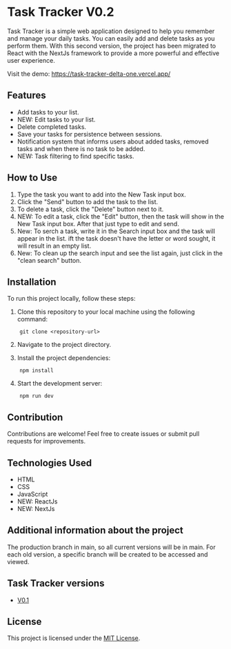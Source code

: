 # Task Tracker V0.2

Task Tracker is a simple web application designed to help you remember and manage your daily tasks. You can easily add and delete tasks as you perform them. With this second version, the project has been migrated to React with the NextJs framework to provide a more powerful and effective user experience.

Visit the demo: https://task-tracker-delta-one.vercel.app/ 

## Features

- Add tasks to your list.
- NEW: Edit tasks to your list.
- Delete completed tasks.
- Save your tasks for persistence between sessions.
- Notification system that informs users about added tasks, removed tasks and when there is no task to be added.
- NEW: Task filtering to find specific tasks.

## How to Use

1. Type the task you want to add into the New Task input box.
2. Click the "Send" button to add the task to the list.
3. To delete a task, click the "Delete" button next to it.
4. NEW: To edit a task, click the "Edit" button, then the task will show in the New Task input box. After that just type to edit and send. 
5. New: To serch a task, write it in the Search input box and the task will appear in the list. ift the task doesn't have the letter or word sought, it will result in an empty list.
6. New: To clean up the search input and see the list again, just click in the "clean search" button.


## Installation

To run this project locally, follow these steps:

1. Clone this repository to your local machine using the following command:

```
    git clone <repository-url>
```

2. Navigate to the project directory.

3. Install the project dependencies:

```
    npm install
```

4. Start the development server:

```
    npm run dev
```

## Contribution

Contributions are welcome! Feel free to create issues or submit pull requests for improvements.

## Technologies Used

- HTML
- CSS
- JavaScript
- NEW: ReactJs
- NEW: NextJs

## Additional information about the project
The production branch in main, so all current versions will be in main. For each old version, a specific branch will be created to be accessed and viewed.

## Task Tracker versions

- [V0.1](https://github.com/BaldezPatrick/task-tracker/tree/v0.1-task-tracker)


## License

This project is licensed under the [MIT License](LICENSE).
